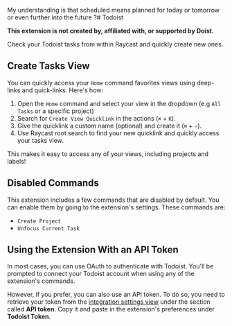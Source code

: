 My understanding is that scheduled means planned for today or tomorrow or even further into the future ?# Todoist

**This extension is not created by, affiliated with, or supported by Doist.**

Check your Todoist tasks from within Raycast and quickly create new ones.

## Create Tasks View

You can quickly access your `Home` command favorites views using deep-links and quick-links. Here's how:

1. Open the `Home` command and select your view in the dropdown (e.g `All Tasks` or a specific project)
2. Search for `Create View Quicklink` in the actions (`⌘` + `K`).
3. Give the quicklink a custom name (optional) and create it (`⌘` + `⏎`).
4. Use Raycast root search to find your new quicklink and quickly access your tasks view.

This makes it easy to access any of your views, including projects and labels!

## Disabled Commands

This extension includes a few commands that are disabled by default. You can enable them by going to the extension's settings. These commands are:

- `Create Project`
- `Unfocus Current Task`

## Using the Extension With an API Token

In most cases, you can use OAuth to authenticate with Todoist. You'll be prompted to connect your Todoist account when using any of the extension's commands.

However, if you prefer, you can also use an API token. To do so, you need to retrieve your token from the [integration settings view](https://todoist.com/app/settings/integrations) under the section called **API token**. Copy it and paste in the extension's preferences under **Todoist Token**.
